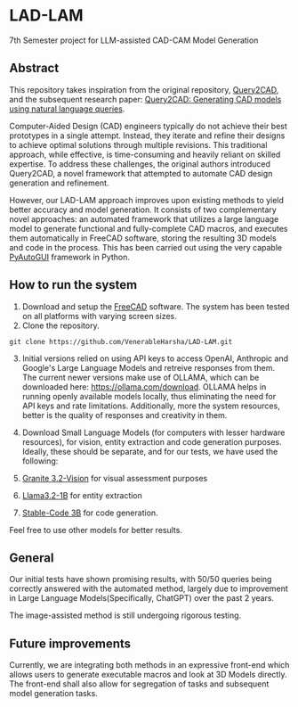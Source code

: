 # LAD-LAM
7th Semester project for LLM-assisted CAD-CAM Model Generation

## Abstract
This repository takes inspiration from the original repository, [Query2CAD](https://github.com/akshay140601/Query2CAD?tab=readme-ov-file), and the subsequent research paper: [Query2CAD: Generating CAD models using natural language queries](https://arxiv.org/abs/2406.00144).

Computer-Aided Design (CAD) engineers typically do not achieve their best prototypes in a single attempt. Instead, they iterate and refine their designs to achieve optimal solutions through multiple revisions. This traditional approach, while effective, is time-consuming and heavily reliant on skilled expertise. To address these challenges, the original authors introduced Query2CAD, a novel framework that attempted to automate CAD design generation and refinement.

However, our LAD-LAM approach improves upon existing methods to yield better accuracy and model generation. It consists of two complementary novel approaches: an automated framework that utilizes a large language model to generate functional and fully-complete CAD macros, and executes them automatically in FreeCAD software, storing the resulting 3D models and code in the process. This has been carried out using the very capable [PyAutoGUI](https://pyautogui.readthedocs.io/en/latest/) framework in Python.

## How to run the system
1. Download and setup the [FreeCAD](https://github.com/FreeCAD/FreeCAD) software. The system has been tested on all platforms with varying screen sizes.
2. Clone the repository.
```
git clone https://github.com/VenerableHarsha/LAD-LAM.git
```

3. Initial versions relied on using API keys to access OpenAI, Anthropic and Google's Large Language Models and retreive responses from them.
The current newer versions make use of OLLAMA, which can be downloaded here: https://ollama.com/download. OLLAMA helps in running openly available models locally, thus eliminating the need for API keys and rate limitations. Additionally, more the system resources, better is the quality of responses and creativity in them. 

4. Download Small Language Models (for computers with lesser hardware resources), for vision, entity extraction and code generation purposes. Ideally, these should be separate, and for our tests, we have used the following:
1. [Granite 3.2-Vision](https://ollama.com/library/granite3.2-vision) for visual assessment purposes
2. [Llama3.2-1B](https://ollama.com/library/llama3.2) for entity extraction
3. [Stable-Code 3B](https://ollama.com/library/stable-code) for code generation.

Feel free to use other models for better results.

## General
Our initial tests have shown promising results, with 50/50 queries being correctly answered with the automated method, largely due to improvement in Large Language Models(Specifically, ChatGPT) over the past 2 years. 

The image-assisted method is still undergoing rigorous testing.

## Future improvements
Currently, we are integrating both methods in an expressive front-end which allows users to generate executable macros and look at 3D Models directly. The front-end shall also allow for segregation of tasks and subsequent model generation tasks. 

